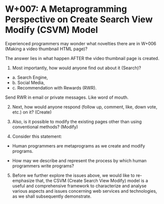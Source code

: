# W+007: A Metaprogramming Perspective on Create Search View Modify (CSVM) Model

Experienced programmers may wonder what novelties
there are in W+006 (Making a video thumbnail HTML page)?

The answer lies in what happen AFTER the video thumbnail
page is created.

1. Most importantly, how would anyone find out about it (Search)?

- a. Search Engine, 
- b. Social Media, 
- c. Recommendation with Rewards (RWR).

Send RWR in email or private messages. Like word of mouth.

2. Next, how would anyone respond (follow up, comment, like, down vote, etc.) on it? (Create)

3. Also, is it possible to modify the existing pages
other than using conventional methods? (Modify) 

4. Consider this statement:

- Human programmers are metaprograms as we 
create and modify programs.

- How may we describe and represent the process
by which human programmers write programs?

5. Before we further explore the issues above, we would like to re-emphasize that, the CSVM (Create Search View Modify) model is a useful and comprehensive framework to characterize and analyse various aspects and issues concerning web services and technologies, as we shall subsequently demonstrate.
